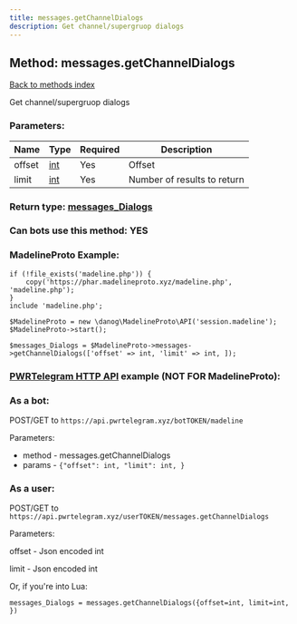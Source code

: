 ```yaml
---
title: messages.getChannelDialogs
description: Get channel/supergruop dialogs
---
```

## Method: messages.getChannelDialogs  
[Back to methods index](index.md)


Get channel/supergruop dialogs

### Parameters:

| Name     |    Type       | Required | Description |
|----------|---------------|----------|-------------|
|offset|[int](../types/int.md) | Yes|Offset|
|limit|[int](../types/int.md) | Yes|Number of results to return|


### Return type: [messages\_Dialogs](../types/messages_Dialogs.md)

### Can bots use this method: **YES**


### MadelineProto Example:


```
if (!file_exists('madeline.php')) {
    copy('https://phar.madelineproto.xyz/madeline.php', 'madeline.php');
}
include 'madeline.php';

$MadelineProto = new \danog\MadelineProto\API('session.madeline');
$MadelineProto->start();

$messages_Dialogs = $MadelineProto->messages->getChannelDialogs(['offset' => int, 'limit' => int, ]);
```

### [PWRTelegram HTTP API](https://pwrtelegram.xyz) example (NOT FOR MadelineProto):

### As a bot:

POST/GET to `https://api.pwrtelegram.xyz/botTOKEN/madeline`

Parameters:

* method - messages.getChannelDialogs
* params - `{"offset": int, "limit": int, }`



### As a user:

POST/GET to `https://api.pwrtelegram.xyz/userTOKEN/messages.getChannelDialogs`

Parameters:

offset - Json encoded int

limit - Json encoded int




Or, if you're into Lua:

```
messages_Dialogs = messages.getChannelDialogs({offset=int, limit=int, })
```

